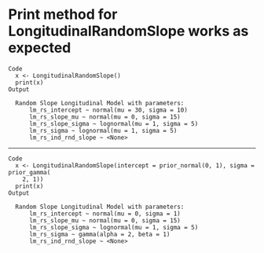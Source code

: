 # Print method for LongitudinalRandomSlope works as expected

    Code
      x <- LongitudinalRandomSlope()
      print(x)
    Output
      
      Random Slope Longitudinal Model with parameters:
          lm_rs_intercept ~ normal(mu = 30, sigma = 10)
          lm_rs_slope_mu ~ normal(mu = 0, sigma = 15)
          lm_rs_slope_sigma ~ lognormal(mu = 1, sigma = 5)
          lm_rs_sigma ~ lognormal(mu = 1, sigma = 5)
          lm_rs_ind_rnd_slope ~ <None>
      

---

    Code
      x <- LongitudinalRandomSlope(intercept = prior_normal(0, 1), sigma = prior_gamma(
        2, 1))
      print(x)
    Output
      
      Random Slope Longitudinal Model with parameters:
          lm_rs_intercept ~ normal(mu = 0, sigma = 1)
          lm_rs_slope_mu ~ normal(mu = 0, sigma = 15)
          lm_rs_slope_sigma ~ lognormal(mu = 1, sigma = 5)
          lm_rs_sigma ~ gamma(alpha = 2, beta = 1)
          lm_rs_ind_rnd_slope ~ <None>
      

